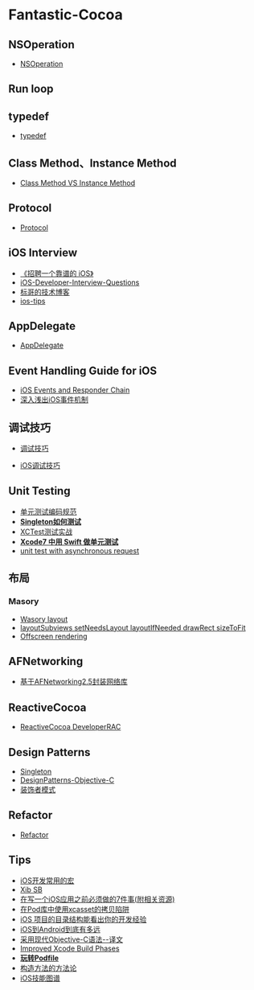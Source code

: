 # Fantastic-Cocoa
## NSOperation
- [NSOperation](http://nshipster.cn/nsoperation/)

## Run loop


## typedef
- [typedef](https://github.com/duguyihou/musical-spork/blob/master/typedef.md)

## Class Method、Instance Method
- [Class Method VS Instance Method](https://github.com/duguyihou/musical-spork/blob/master/Class%20Method%20VS%20Instance%20Method.md)

## Protocol

- [Protocol](https://github.com/duguyihou/musical-spork/blob/master/Protocol.md)
## iOS Interview
* [《招聘一个靠谱的 iOS》](https://github.com/ChenYilong/iOSInterviewQuestions)
* [iOS-Developer-Interview-Questions](https://github.com/lzyy/iOS-Developer-Interview-Questions)
* [标哥的技术博客](http://www.henishuo.com)
* [ios-tips](https://github.com/coolnameismy/ios-tips)

## AppDelegate
- [AppDelegate](https://github.com/duguyihou/musical-spork/blob/master/AppDelegate.md)

## Event Handling Guide for iOS
- [iOS Events and Responder Chain](https://github.com/duguyihou/musical-spork/blob/master/iOS%20Events%20and%20Responder%20Chain.md)
- [深入浅出iOS事件机制](http://zhoon.github.io/ios/2015/04/12/ios-event.html)

## 调试技巧
- [调试技巧](https://github.com/duguyihou/musical-spork/blob/master/调试技巧.md)

- [iOS调试技巧](http://www.henishuo.com/ios-lldb-debug-tech/)

## Unit Testing
- [单元测试编码规范](http://zixun.github.io/blog/2015/04/16/iosdan-yuan-ce-shi-xi-lie-dan-yuan-ce-shi-bian-ma-gui-fan/)
- **[Singleton如何测试](http://zixun.github.io/blog/2015/04/16/iosdan-yuan-ce-shi-xi-lie-singletonru-he-ce-shi/)**
- [XCTest测试实战](http://morisunshine.com/ios/xctest/)
- **[Xcode7 中用 Swift 做单元测试](http://swift.gg/2016/03/23/unit-testing-swift/)**
- [unit test with asynchronous request]()

## 布局

### Masory
- [Wasory layout](http://www.henishuo.com/category/autolayout/)
- [layoutSubviews setNeedsLayout layoutIfNeeded drawRect sizeToFit](https://github.com/duguyihou/musical-spork/blob/master/layoutSubviews%20setNeedsLayout%20layoutIfNeeded%20drawRect%20sizeToFit.md)
- [Offscreen rendering](https://github.com/duguyihou/musical-spork/blob/master/offScreen%20Rendering.md)

## AFNetworking
- [基于AFNetworking2.5封装网络库](http://www.henishuo.com/base-on-afnetworking-wrapper/)

## **ReactiveCocoa**
- [ReactiveCocoa DeveloperRAC](https://github.com/duguyihou/musical-spork/blob/master/ReactiveCocoa%20DeveloperRAC.md)

## Design Patterns
- [Singleton](https://github.com/duguyihou/musical-spork/blob/master/Singleton.md)
- [DesignPatterns-Objective-C](https://github.com/leichunfeng/DesignPatterns-Objective-C)
- [装饰者模式](http://yulingtianxia.com/blog/2014/05/10/zhuang-shi-zhe-mo-shi/)

## Refactor
- [Refactor](https://github.com/duguyihou/musical-spork/blob/master/Refactor.md)

## Tips
- [iOS开发常用的宏](https://github.com/duguyihou/musical-spork/blob/master/iOS开发常用的宏.md)
- [Xib SB](http://www.jianshu.com/users/0e8a4d8086c6/latest_articles)
- [在写一个iOS应用之前必须做的7件事(附相关资源)](http://www.cocoachina.com/ios/20160316/15685.html)
- [在Pod库中使用xcasset的拷贝陷阱](http://blog.startry.com/2016/03/17/the-trap-of-image-resource/)
- [iOS 项目的目录结构能看出你的开发经验](http://www.cocoachina.com/ios/20150821/13117.html)
- [iOS到Android到底有多远](http://www.oncenote.com/2015/07/28/iOS-To-Android/)
- [采用现代Objective-C语法--译文](http://blog.devwu.com/translation/2014-06-03/adopting-modern-objective-c/)
- [Improved Xcode Build Phases](http://matthewmorey.com/improved-xcode-build-phases/)
- **[玩转Podfile](https://github.com/duguyihou/musical-spork/blob/master/玩转Podfile.md)**
- [构造方法的方法论](https://github.com/duguyihou/musical-spork/blob/master/The-strategy-of-building-a-method.md)
- [iOS技能图谱](https://github.com/duguyihou/musical-spork/blob/master/iOS技能图谱.md)